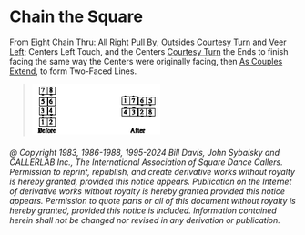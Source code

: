 
# Chain the Square

From Eight Chain Thru: All Right [Pull By](../b1/pull_by.md); Outsides
[Courtesy Turn](../b1/courtesy_turn.md) and 
[Veer Left](../b1/veer.md); Centers Left Touch, and the Centers 
[Courtesy Turn](../b1/courtesy_turn.md) the Ends to finish
facing the same way the Centers were originally facing, then
[As Couples](../a1/as_couples.md)
[Extend](../b2/extend.md),
to form Two-Faced Lines.

> 
> ![alt](chain_the_square.png)
> 

###### @ Copyright 1983, 1986-1988, 1995-2024 Bill Davis, John Sybalsky and CALLERLAB Inc., The International Association of Square Dance Callers. Permission to reprint, republish, and create derivative works without royalty is hereby granted, provided this notice appears. Publication on the Internet of derivative works without royalty is hereby granted provided this notice appears. Permission to quote parts or all of this document without royalty is hereby granted, provided this notice is included. Information contained herein shall not be changed nor revised in any derivation or publication.
